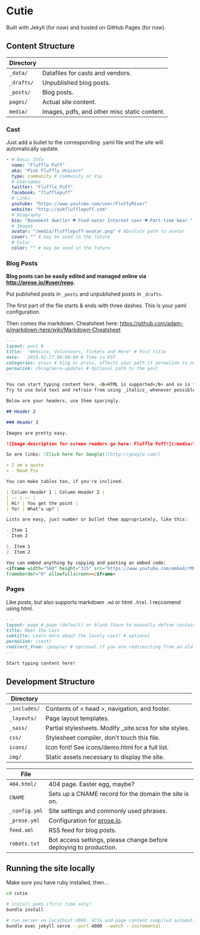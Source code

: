 # Cutie

Built with Jekyll (for now) and hosted on GitHub Pages (for now).

## Content Structure

| Directory |  |
| --- | --- |
| ````_data/```` | Datafiles for casts and vendors. |
| ````_drafts/```` | Unpublished blog posts. |
| ````_posts/```` | Blog posts. |
| ````pages/```` | Actual site content. |
| ````media/```` | Images, pdfs, and other misc static content. |

### Cast

Just add a bullet to the corresponding .yaml file and the site will automatically update.

````yaml
- # Basic Info
  name: "Fluffle Puff"
  aka: "Pink Fluffly Unicorn"
  type: community # Community or Vip
  # Usernames
  twitter: "Fluffle_Puff"
  facebook: "flufflepuff"
  # Links
  youtube: "https://www.youtube.com/user/FluffyMixer"
  website: "http://askflufflepuff.com"
  # Biography
  bio: "Basement dweller ♥ Food eater Internet user ♥ Part-time bear."
  # Images
  avatar: "/media/flufflepuff-avatar.png" # Absolute path to avatar
  cover: "" # may be used in the future
  # Color
  color: "" # may be used in the future
````

### Blog Posts

**Blog posts can be easily edited and managed online via http://prose.io/#user/repo.**

Put published posts in ````_posts```` and unpublished posts in ````_drafts````.

The first part of the file starts & ends with three dashes. This is your yaml configuration.

Then comes the markdown. Cheatsheet here: https://github.com/adam-p/markdown-here/wiki/Markdown-Cheatsheet

````markdown
---
layout: post #
title:  "Website, Volunteers, Tickets and More" # Post title
date:   2016-02-27 08:00:00 # Time in EST
categories: press # blog or press, affects your path if permalink is not set
permalink: /blog/more-updates # Optional path to the post
---

You can start typing content here. <b>HTML is supported</b> and so is **markdown syntax.**
Try to use bold text and refrain from using _italics_ whenever possible.

Below are your headers, use them sparingly.

## Header 2

### Header 3

Images are pretty easy.

![Image description for screen readers go here: Fluffle Puff!](/media/flufflepuff-avatar.png)

So are links: [Click here for Google!](http://google.com/)

> I am a quote
> - Maud Pie

You can make tables too, if you're inclined.

| Column Header 1 | Column Header 2 |
| -- | -- |
| Hi! | You get the point |
| Yo! | What's up? |

Lists are easy, just number or bullet them appropriately, like this:

- Item 1
- Item 2

1. Item 1
2. Item 2

You can embed anything by copying and pasting an embed code:
<iframe width="560" height="315" src="https://www.youtube.com/embed/rMFWc_FMhqs"
frameborder="0" allowfullscreen></iframe>

````

### Pages

Like posts, but also supports markdown ````.md```` or html ````.html````. I reccomend using html.

````markdown
---
layout: page # page (default) or blank (have to manually define container and content areas)
title: Meet the Cast
subtitle: Learn more about the lovely cast! # optional
permalink: /cast/
redirect_from: /people/ # optional if you are redireccting from an old url
---

Start typing content here!
````

## Development Structure

| Directory |  |
| --- | --- |
| ````_includes/```` | Contents of < head >, navigation, and footer. |
| ````_layouts/```` | Page layout templates. |
| ````_sass/```` | Partial stylesheets. Modify _site.scss for site styles. |
| ````css/```` | Stylesheet compiler, don't touch this file. |
| ````icons/```` | Icon font! See icons/demo.html for a full list. |
| ````img/```` | Static assets necessary to display the site. |

| File |  |
| --- | --- |
| ````404.html/```` | 404 page. Easter egg, maybe? |
| ````CNAME```` | Sets up a CNAME record for the domain the site is on. |
| ````_config.yml```` | Site settings and commonly used phrases.  |
| ````_prose.yml```` | Configuration for [prose.io](http://prose.io/).  |
| ````feed.xml```` | RSS feed for blog posts. |
| ````robots.txt```` | Bot access settings, please change before deploying to production. |

## Running the site locally

Make sure you have ruby installed, then...

````bash
cd cutie

# install gems (first time only)
bundle install

# run server on localhost:4000. SCSS and page content compiled automatically on save.
bundle exec jekyll serve --port 4000 --watch --incremental
````
